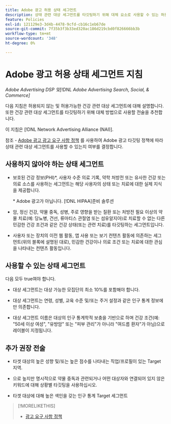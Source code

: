 ```yaml
---
title: Adobe 광고 허용 상태 세그먼트
description: 상태 관련 대상 세그먼트를 타깃팅하기 위해 대체 요소로 사용할 수 있는 허용 가능한 상태 관련 대상 세그먼트 및 전술에 대한 지침을 참조하십시오.
feature: Policies
exl-id: 121129e3-3d4b-4478-9cfd-cb16c1eb67de
source-git-commit: 7f35b3f3b33ed320ac186d219cbd0f826666bb3b
workflow-type: tm+mt
source-wordcount: '348'
ht-degree: 0%

---
```


# Adobe 광고 허용 상태 세그먼트 지침

*Adobe Advertising DSP 및[!DNL Adobe Advertising Search, Social, & Commerce]*

다음 지침은 허용되지 않는 및 허용가능한 건강 관련 대상 세그먼트에 대해 설명합니다. 또한 건강 관련 대상 세그먼트를 타깃팅하기 위해 대체 방법으로 사용할 전술을 추천합니다.

이 지침은 [!DNL Network Advertising Alliance (NAI)].

참조 - [Adobe 광고 광고 요구 사항 정책](/help/policies/ad-requirements-policy.md) 를 사용하여 Adobe 광고 타깃팅 정책에 따라 상태 관련 대상 세그먼트를 사용할 수 있는지 여부를 결정합니다.

## 사용하지 않아야 하는 상태 세그먼트

* 보호된 건강 정보(PHI)\*, 사용자 수준 의료 기록, 약학 처방전 또는 유사한 건강 또는 의료 소스를 사용하는 세그먼트는 해당 사용자의 상태 또는 치료에 대한 실제 지식을 제공합니다.

   \* Adobe 광고가 아닙니다. [!DNL HIPAA]준비 솔루션

* 암, 정신 건강, 약물 중독, 성병, 주로 영향을 받는 질환 또는 처방전 필요 이상의 약물 치료(예: 당뇨병, 건선, 류마티스 관절염 또는 섬유알지아)로 치료할 수 없는 다른 민감한 건강 조건과 같은 건강 상태(또는 관련 치료)를 타깃팅하는 세그먼트입니다.

* 사용자 또는 장치의 이전 웹 활동, 앱 사용 또는 보기 컨텐츠 활동에 의존하는 세그먼트(위의 블록에 설명된 대로), 민감한 건강이나 의료 조건 또는 치료에 대한 관심을 나타내는 컨텐츠 활동입니다.

## 사용할 수 있는 상태 세그먼트

다음 모두 true여야 합니다.

* 대상 세그먼트는 대상 가능한 모집단의 최소 10%를 포함해야 합니다.

* 대상 세그먼트는 연령, 성별, 교육 수준 및/또는 주거 설정과 같은 인구 통계 정보에만 의존합니다.

* 대상 세그먼트 이름은 대상의 인구 통계학적 보충을 기반으로 하며 건강 조건(예: &quot;50세 이상 여성&quot;, &quot;유방암&quot; 또는 &quot;피부 관리&quot;가 아니라 &quot;여드름 환자&quot;가 아님)으로 레이블이 지정됩니다.

## 추가 권장 전술

* 타겟 대상의 높은 성향 및/또는 높은 점수를 나타내는 직업/프로필이 있는 Target 지역.

* 으로 높지만 명시적으로 약물 중독과 관련되거나 어떤 대상자와 연결되어 있지 않은 키워드에 대해 상황별 타깃팅을 사용하십시오.

* 타겟 대상에 대해 높은 색인을 갖는 인구 통계 Target 세그먼트

>[!MORELIKETHIS]
>
>* [광고 요구 사항 정책](/help/policies/ad-requirements-policy.md)

